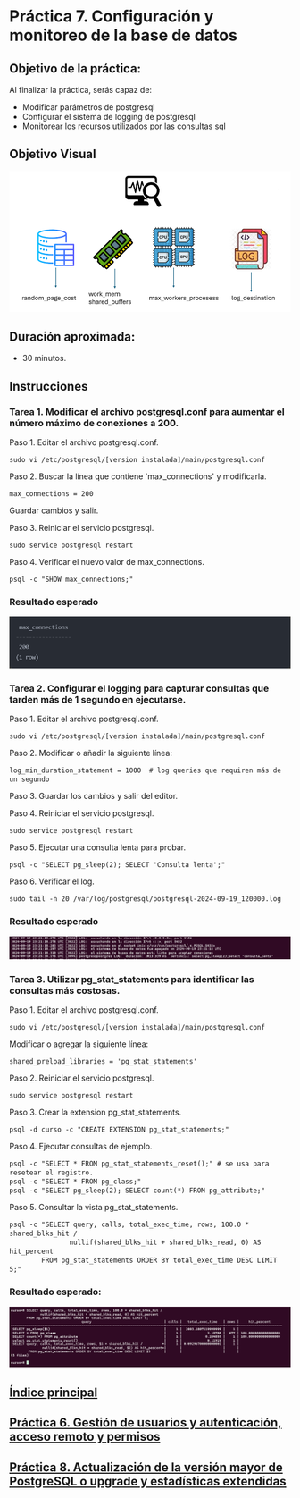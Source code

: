 # Práctica 7. Configuración y monitoreo de la base de datos

## Objetivo de la práctica:

Al finalizar la práctica, serás capaz de:

- Modificar parámetros de postgresql
- Configurar el sistema de logging de postgresql
- Monitorear los recursos utilizados por las consultas sql

## Objetivo Visual 

![diagrama1](../images/lab7/img1.png)

## Duración aproximada:

- 30 minutos.


## Instrucciones 

### Tarea 1. Modificar el archivo postgresql.conf para aumentar el número máximo de conexiones a 200.

Paso 1. Editar el archivo postgresql.conf.

```shell
sudo vi /etc/postgresql/[version instalada]/main/postgresql.conf
```

Paso 2. Buscar la línea que contiene 'max_connections' y modificarla.

```shell
max_connections = 200
```

Guardar cambios y salir.

Paso 3. Reiniciar el servicio postgresql.

```shell
sudo service postgresql restart
```

Paso 4. Verificar el nuevo valor de max_connections.

```shell
psql -c "SHOW max_connections;"
```

### Resultado esperado

![imagen resultado](../images/lab7/img2.png)

### Tarea 2. Configurar el logging para capturar consultas que tarden más de 1 segundo en ejecutarse.

Paso 1. Editar el archivo postgresql.conf.

```shell
sudo vi /etc/postgresql/[version instalada]/main/postgresql.conf
```

Paso 2. Modificar o añadir la siguiente línea:

```shell
log_min_duration_statement = 1000  # log queries que requiren más de un segundo
```

Paso 3. Guardar los cambios y salir del editor.

Paso 4. Reiniciar el servicio postgresql.

```shell
sudo service postgresql restart
```

Paso 5. Ejecutar una consulta lenta para probar.

```shell
psql -c "SELECT pg_sleep(2); SELECT 'Consulta lenta';"
```

Paso 6. Verificar el log.

```shell
sudo tail -n 20 /var/log/postgresql/postgresql-2024-09-19_120000.log
```

### Resultado esperado

![imagen resultado](../images/lab7/img3.png)

### Tarea 3. Utilizar pg_stat_statements para identificar las consultas más costosas.

Paso 1. Editar el archivo postgresql.conf.

```shell
sudo vi /etc/postgresql/[version instalada]/main/postgresql.conf
```

Modificar o agregar la siguiente línea:

```shell
shared_preload_libraries = 'pg_stat_statements'
```

Paso 2. Reiniciar el servicio postgresql.

```shell
sudo service postgresql restart
```

Paso 3. Crear la extension pg_stat_statements.

```shell
psql -d curso -c "CREATE EXTENSION pg_stat_statements;"
```

Paso 4. Ejecutar consultas de ejemplo.

```shell
psql -c "SELECT * FROM pg_stat_statements_reset();" # se usa para resetear el registro.
psql -c "SELECT * FROM pg_class;"
psql -c "SELECT pg_sleep(2); SELECT count(*) FROM pg_attribute;"
```

Paso 5. Consultar la vista pg_stat_statements.

```shell
psql -c "SELECT query, calls, total_exec_time, rows, 100.0 * shared_blks_hit /
               nullif(shared_blks_hit + shared_blks_read, 0) AS hit_percent
        FROM pg_stat_statements ORDER BY total_exec_time DESC LIMIT 5;"
```

### Resultado esperado:

![imagen resultado](../images/lab7/img4.png)

## [Índice principal](../README.md)

## [Práctica 6. Gestión de usuarios y autenticación, acceso remoto y permisos](./Capítulo6/README.md)

## [Práctica 8. Actualización de la versión mayor de PostgreSQL o upgrade y estadísticas extendidas](./Capítulo8/README.md)
